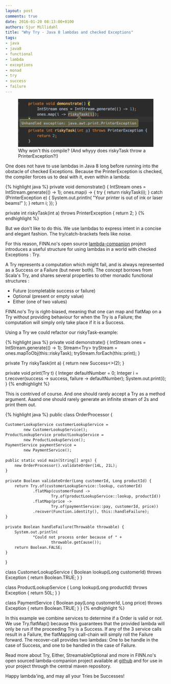 ```yaml
---
layout: post
comments: true
date: 2016-01-20 08:13:00+0100
authors: Sjur Millidahl
title: "Why Try - Java 8 lambdas and checked Exceptions"
tags:
- java
- java8
- functional
- lambda
- exceptions
- monad
- try
- success
- failure
---
```


<figure>
  <img src="/images/2016-01-20-why-try-java-8-functional-programming/thumbnail.png" alt="lambdas dislike checked exceptions" />
  <figcaption>Why won't this compile? (And whyyy does riskyTask throw a PrinterException?!)</figcaption>
</figure>

One does not have to use lambdas in Java 8 long before running into the obstacle of checked Exceptions. Because the PrinterException is checked, the compiler forces us to deal with it, even within a lambda:

{% highlight java %}
private void demonstrate() {
    IntStream ones = IntStream.generate(() -> 1);
    ones.map(i -> {
        try {
            return riskyTask(i);
        } catch (PrinterException e) {
            System.out.println(
                "Your printer is out of ink or laser beams!"
            );
        }
        return i;
    });
}

private int riskyTask(int a) throws PrinterException {
    return 2;
}
{% endhighlight %}

But we don't like to do this. We use lambdas to express intent in a concise and elegant fashion. The try/catch-brackets feels like noise.

For this reason, FINN.no's open source  [lambda-companion](https://github.com/finn-no/lambda-companion) project introduces a useful structure for using lambdas in a world with checked Exceptions : Try.

A Try represents a computation which might fail, and is always represented as a Success or a Failure (but never both). The concept borrows from Scala's Try, and shares several properties to other monadic functional structures :
- Future (completable success or failure)
- Optional (present or empty value)
- Either (one of two values)

FINN.no's Try is right-biased, meaning that one can map and flatMap on a Try without providing behaviour for when the Try is a Failure; the computation will simply only take place if it is a Success.

Using a Try we could refactor our riskyTask-example:

{% highlight java %}
private void demonstrate() {
    IntStream ones = IntStream.generate(() -> 1);
    Stream<Try<Integer>> tryStream = ones.mapToObj(this::riskyTask);
    tryStream.forEach(this::print);
}

private Try<Integer> riskyTask(int a) {
    return new Success<>(2);
}

private void print(Try<Integer> t) {
    Integer defaultNumber = 0;
    Integer i = t.recover(success -> success, failure -> defaultNumber);
    System.out.print(i);
}
{% endhighlight %}

This is contrived of course. And one should rarely accept a Try as a method argument. Aaand one should rarely generate an infinite stream of 2s and print them out.

{% highlight java %}
public class OrderProcessor {

    CustomerLookupService customerLookupService = 
            new CustomerLookupService();
    ProductLookupService productLookupService = 
            new ProductLookupService();
    PaymentService paymentService = 
            new PaymentService();

    public static void main(String[] args) {
        new OrderProcessor().validateOrder(14L, 21L);
    }

    private Boolean validateOrder(Long customerId, Long productId) {
        return Try.of(customerLookupService::lookup, customerId)
                .flatMap(customerFound ->
                        Try.of(productLookupService::lookup, productId))
                .flatMap(price ->
                        Try.of(paymentService::pay, customerId, price))
                .recover(Function.identity(), this::handleFailure);
    }

    private Boolean handleFailure(Throwable throwable) {
        System.out.println(
                "Could not process order because of " + 
                        throwable.getCause());
        return Boolean.FALSE;
    }
}

class CustomerLookupService {
    Boolean lookup(Long customerId) throws Exception { 
        return Boolean.TRUE; 
    }
}

class ProductLookupService {
    Long lookup(Long productId) throws Exception { 
        return 50L; 
    }
}

class PaymentService {
    Boolean pay(Long customerId, Long price) throws Exception { 
        return Boolean.TRUE;
    }
}
{% endhighlight %}

In this example we combine services to determine if a Order is valid or not. We use Try.flatMap() because this guarantees that the provided lambda will only be run if the proceeding Try is a Success. If any of the 3 service calls result in a Failure, the flatMapping call-chain will simply roll the Failure forward. The recover-call provides two lambdas: One to be handle in the case of Success, and one to be handled in the case of Failure.

Read more about Try, Either, StreamableOptional and more in FINN.no's open sourced lambda-companion project available at [github](https://github.com/finn-no/lambda-companion) and for use in your project through the central maven repository.

Happy lambda'ing, and may all your Tries be Successes!